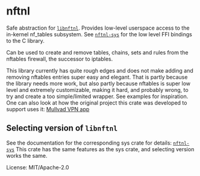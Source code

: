 # nftnl

Safe abstraction for [`libnftnl`]. Provides low-level userspace access to the in-kernel
nf_tables subsystem. See [`nftnl-sys`] for the low level FFI bindings to the C library.

Can be used to create and remove tables, chains, sets and rules from the nftables firewall,
the successor to iptables.

This library currently has quite rough edges and does not make adding and removing nftables
entries super easy and elegant. That is partly because the library needs more work, but also
partly because nftables is super low level and extremely customizable, making it hard, and
probably wrong, to try and create a too simple/limited wrapper. See examples for inspiration.
One can also look at how the original project this crate was developed to support uses it:
[Mullvad VPN app](https://github.com/mullvad/mullvadvpn-app)

## Selecting version of `libnftnl`

See the documentation for the corresponding sys crate for details: [`nftnl-sys`]
This crate has the same features as the sys crate, and selecting version works the same.

[`libnftnl`]: https://netfilter.org/projects/libnftnl/
[`nftnl-sys`]: https://crates.io/crates/nftnl-sys

License: MIT/Apache-2.0
